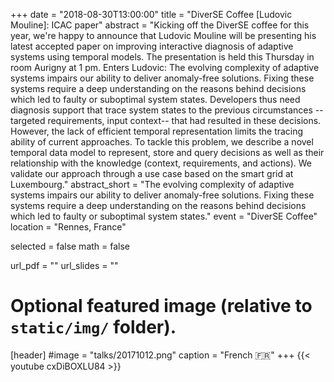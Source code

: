 +++
date = "2018-08-30T13:00:00"
title = "DiverSE Coffee [Ludovic Mouline]: ICAC paper"
abstract = "Kicking off the DiverSE coffee for this year, we're happy to announce that Ludovic Mouline will be presenting his latest accepted paper on improving interactive diagnosis of adaptive systems using temporal models. The presentation is held this Thursday in room Aurigny at 1 pm. Enters Ludovic: The evolving complexity of adaptive systems impairs our ability to deliver anomaly-free solutions. Fixing these systems require a deep understanding on the reasons behind decisions which led to faulty or suboptimal system states. Developers thus need diagnosis support that trace system states to the previous circumstances --targeted requirements, input context-- that had resulted in these decisions. However, the lack of efficient temporal representation limits the tracing ability of current approaches.  To tackle this problem, we describe a novel temporal data model to represent, store and query decisions as well as their relationship with the knowledge (context, requirements, and actions). We validate our approach through a use case based on the smart grid at Luxembourg."
abstract_short = "The evolving complexity of adaptive systems impairs our ability to deliver anomaly-free solutions. Fixing these systems require a deep understanding on the reasons behind decisions which led to faulty or suboptimal system states."
event = "DiverSE Coffee"
location = "Rennes, France"

selected = false
math = false

url_pdf = ""
url_slides = ""

# Optional featured image (relative to `static/img/` folder).
[header]
#image = "talks/20171012.png"
caption = "French :fr:"
+++
{{< youtube cxDiBOXLU84 >}}
